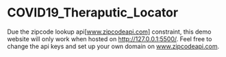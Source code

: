 # COVID19_Theraputic_Locator
Due the zipcode lookup api[www.zipcodeapi.com] constraint, this demo website will only work when hosted on http://127.0.0.1:5500/. Feel free to change the api keys and set up your own domain on www.zipcodeapi.com.

